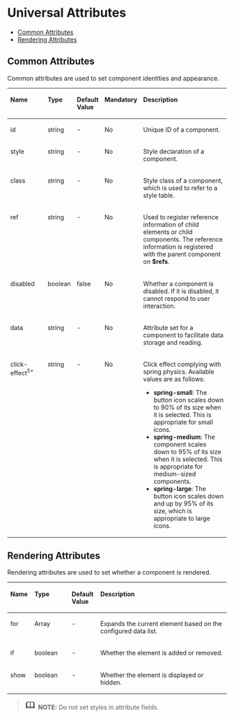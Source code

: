 # Universal Attributes<a name="EN-US_TOPIC_0000001162414645"></a>

-   [Common Attributes](#en-us_topic_0000001058340523_section861395713012)
-   [Rendering Attributes](#en-us_topic_0000001058340523_section1894362211119)

## Common Attributes<a name="en-us_topic_0000001058340523_section861395713012"></a>

Common attributes are used to set component identities and appearance.

<a name="en-us_topic_0000001058340523_tb330011ff53049a69f27cec012adf8c1"></a>
<table><thead align="left"><tr id="en-us_topic_0000001058340523_r4301f3a3b24c499c9bfc42b76ab785f9"><th class="cellrowborder" valign="top" width="19.598040195980403%" id="mcps1.1.6.1.1"><p id="en-us_topic_0000001058340523_a9ba8c579217b4b8b841b035f1d28b20e"><a name="en-us_topic_0000001058340523_a9ba8c579217b4b8b841b035f1d28b20e"></a><a name="en-us_topic_0000001058340523_a9ba8c579217b4b8b841b035f1d28b20e"></a>Name</p>
</th>
<th class="cellrowborder" valign="top" width="11.08889111088891%" id="mcps1.1.6.1.2"><p id="en-us_topic_0000001058340523_a633002333b024497914a4b172446f14e"><a name="en-us_topic_0000001058340523_a633002333b024497914a4b172446f14e"></a><a name="en-us_topic_0000001058340523_a633002333b024497914a4b172446f14e"></a>Type</p>
</th>
<th class="cellrowborder" valign="top" width="10.00899910008999%" id="mcps1.1.6.1.3"><p id="en-us_topic_0000001058340523_a4950f7884c6540b9ad523ac34657d952"><a name="en-us_topic_0000001058340523_a4950f7884c6540b9ad523ac34657d952"></a><a name="en-us_topic_0000001058340523_a4950f7884c6540b9ad523ac34657d952"></a>Default Value</p>
</th>
<th class="cellrowborder" valign="top" width="7.519248075192481%" id="mcps1.1.6.1.4"><p id="en-us_topic_0000001058340523_p58189597166"><a name="en-us_topic_0000001058340523_p58189597166"></a><a name="en-us_topic_0000001058340523_p58189597166"></a>Mandatory</p>
</th>
<th class="cellrowborder" valign="top" width="51.78482151784822%" id="mcps1.1.6.1.5"><p id="en-us_topic_0000001058340523_a1313564aa9404a338447087d5918c17d"><a name="en-us_topic_0000001058340523_a1313564aa9404a338447087d5918c17d"></a><a name="en-us_topic_0000001058340523_a1313564aa9404a338447087d5918c17d"></a>Description</p>
</th>
</tr>
</thead>
<tbody><tr id="en-us_topic_0000001058340523_r06a481428e8d455fba919d3d4618be31"><td class="cellrowborder" valign="top" width="19.598040195980403%" headers="mcps1.1.6.1.1 "><p id="en-us_topic_0000001058340523_adb8a73146d764f2aab50fc046169ab26"><a name="en-us_topic_0000001058340523_adb8a73146d764f2aab50fc046169ab26"></a><a name="en-us_topic_0000001058340523_adb8a73146d764f2aab50fc046169ab26"></a>id</p>
</td>
<td class="cellrowborder" valign="top" width="11.08889111088891%" headers="mcps1.1.6.1.2 "><p id="en-us_topic_0000001058340523_a06898db2627246f78e85d4fbadeee85c"><a name="en-us_topic_0000001058340523_a06898db2627246f78e85d4fbadeee85c"></a><a name="en-us_topic_0000001058340523_a06898db2627246f78e85d4fbadeee85c"></a>string</p>
</td>
<td class="cellrowborder" valign="top" width="10.00899910008999%" headers="mcps1.1.6.1.3 "><p id="en-us_topic_0000001058340523_ae685ead324a647bcba1bbb45c9402dd6"><a name="en-us_topic_0000001058340523_ae685ead324a647bcba1bbb45c9402dd6"></a><a name="en-us_topic_0000001058340523_ae685ead324a647bcba1bbb45c9402dd6"></a>-</p>
</td>
<td class="cellrowborder" valign="top" width="7.519248075192481%" headers="mcps1.1.6.1.4 "><p id="en-us_topic_0000001058340523_p78183594166"><a name="en-us_topic_0000001058340523_p78183594166"></a><a name="en-us_topic_0000001058340523_p78183594166"></a>No</p>
</td>
<td class="cellrowborder" valign="top" width="51.78482151784822%" headers="mcps1.1.6.1.5 "><p id="en-us_topic_0000001058340523_a692121725a9b4ebbae65cd22b94b672e"><a name="en-us_topic_0000001058340523_a692121725a9b4ebbae65cd22b94b672e"></a><a name="en-us_topic_0000001058340523_a692121725a9b4ebbae65cd22b94b672e"></a>Unique ID of a component.</p>
</td>
</tr>
<tr id="en-us_topic_0000001058340523_r952ef46b64ee439d9c83da15ef587444"><td class="cellrowborder" valign="top" width="19.598040195980403%" headers="mcps1.1.6.1.1 "><p id="en-us_topic_0000001058340523_a7c032d302e1d437eac59680e066308b0"><a name="en-us_topic_0000001058340523_a7c032d302e1d437eac59680e066308b0"></a><a name="en-us_topic_0000001058340523_a7c032d302e1d437eac59680e066308b0"></a>style</p>
</td>
<td class="cellrowborder" valign="top" width="11.08889111088891%" headers="mcps1.1.6.1.2 "><p id="en-us_topic_0000001058340523_a6ba72f5c52df4fba9b02b5dffa26677e"><a name="en-us_topic_0000001058340523_a6ba72f5c52df4fba9b02b5dffa26677e"></a><a name="en-us_topic_0000001058340523_a6ba72f5c52df4fba9b02b5dffa26677e"></a>string</p>
</td>
<td class="cellrowborder" valign="top" width="10.00899910008999%" headers="mcps1.1.6.1.3 "><p id="en-us_topic_0000001058340523_a23cec1f95fd04ff1b3b20f58844ea654"><a name="en-us_topic_0000001058340523_a23cec1f95fd04ff1b3b20f58844ea654"></a><a name="en-us_topic_0000001058340523_a23cec1f95fd04ff1b3b20f58844ea654"></a>-</p>
</td>
<td class="cellrowborder" valign="top" width="7.519248075192481%" headers="mcps1.1.6.1.4 "><p id="en-us_topic_0000001058340523_p78181459131617"><a name="en-us_topic_0000001058340523_p78181459131617"></a><a name="en-us_topic_0000001058340523_p78181459131617"></a>No</p>
</td>
<td class="cellrowborder" valign="top" width="51.78482151784822%" headers="mcps1.1.6.1.5 "><p id="en-us_topic_0000001058340523_ab9c92d331da44a0e9114f6760340680a"><a name="en-us_topic_0000001058340523_ab9c92d331da44a0e9114f6760340680a"></a><a name="en-us_topic_0000001058340523_ab9c92d331da44a0e9114f6760340680a"></a>Style declaration of a component.</p>
</td>
</tr>
<tr id="en-us_topic_0000001058340523_rc5f2117da84c42f2affe3c923dc48922"><td class="cellrowborder" valign="top" width="19.598040195980403%" headers="mcps1.1.6.1.1 "><p id="en-us_topic_0000001058340523_a3e97d6d2a5b84e06bf619049840a00a8"><a name="en-us_topic_0000001058340523_a3e97d6d2a5b84e06bf619049840a00a8"></a><a name="en-us_topic_0000001058340523_a3e97d6d2a5b84e06bf619049840a00a8"></a>class</p>
</td>
<td class="cellrowborder" valign="top" width="11.08889111088891%" headers="mcps1.1.6.1.2 "><p id="en-us_topic_0000001058340523_af0974175e9434735b035a4db9146aa04"><a name="en-us_topic_0000001058340523_af0974175e9434735b035a4db9146aa04"></a><a name="en-us_topic_0000001058340523_af0974175e9434735b035a4db9146aa04"></a>string</p>
</td>
<td class="cellrowborder" valign="top" width="10.00899910008999%" headers="mcps1.1.6.1.3 "><p id="en-us_topic_0000001058340523_aa5caace6225b440eba13dc2230f3ef0f"><a name="en-us_topic_0000001058340523_aa5caace6225b440eba13dc2230f3ef0f"></a><a name="en-us_topic_0000001058340523_aa5caace6225b440eba13dc2230f3ef0f"></a>-</p>
</td>
<td class="cellrowborder" valign="top" width="7.519248075192481%" headers="mcps1.1.6.1.4 "><p id="en-us_topic_0000001058340523_p11818859171614"><a name="en-us_topic_0000001058340523_p11818859171614"></a><a name="en-us_topic_0000001058340523_p11818859171614"></a>No</p>
</td>
<td class="cellrowborder" valign="top" width="51.78482151784822%" headers="mcps1.1.6.1.5 "><p id="en-us_topic_0000001058340523_a2f6321cf45ae481983a88dcc2f900900"><a name="en-us_topic_0000001058340523_a2f6321cf45ae481983a88dcc2f900900"></a><a name="en-us_topic_0000001058340523_a2f6321cf45ae481983a88dcc2f900900"></a>Style class of a component, which is used to refer to a style table.</p>
</td>
</tr>
<tr id="en-us_topic_0000001058340523_row286117113158"><td class="cellrowborder" valign="top" width="19.598040195980403%" headers="mcps1.1.6.1.1 "><p id="en-us_topic_0000001058340523_p1786251117156"><a name="en-us_topic_0000001058340523_p1786251117156"></a><a name="en-us_topic_0000001058340523_p1786251117156"></a>ref</p>
</td>
<td class="cellrowborder" valign="top" width="11.08889111088891%" headers="mcps1.1.6.1.2 "><p id="en-us_topic_0000001058340523_p1086241119157"><a name="en-us_topic_0000001058340523_p1086241119157"></a><a name="en-us_topic_0000001058340523_p1086241119157"></a>string</p>
</td>
<td class="cellrowborder" valign="top" width="10.00899910008999%" headers="mcps1.1.6.1.3 "><p id="en-us_topic_0000001058340523_p586281111151"><a name="en-us_topic_0000001058340523_p586281111151"></a><a name="en-us_topic_0000001058340523_p586281111151"></a>-</p>
</td>
<td class="cellrowborder" valign="top" width="7.519248075192481%" headers="mcps1.1.6.1.4 "><p id="en-us_topic_0000001058340523_p181818590163"><a name="en-us_topic_0000001058340523_p181818590163"></a><a name="en-us_topic_0000001058340523_p181818590163"></a>No</p>
</td>
<td class="cellrowborder" valign="top" width="51.78482151784822%" headers="mcps1.1.6.1.5 "><p id="en-us_topic_0000001058340523_p113416153342"><a name="en-us_topic_0000001058340523_p113416153342"></a><a name="en-us_topic_0000001058340523_p113416153342"></a>Used to register reference information of child elements<span id="en-us_topic_0000001058340523_ph5815920163518"><a name="en-us_topic_0000001058340523_ph5815920163518"></a><a name="en-us_topic_0000001058340523_ph5815920163518"></a> or child components</span>. The reference information is registered with the parent component on <strong id="en-us_topic_0000001058340523_b08212202354"><a name="en-us_topic_0000001058340523_b08212202354"></a><a name="en-us_topic_0000001058340523_b08212202354"></a>$refs</strong>.</p>
</td>
</tr>
<tr id="en-us_topic_0000001058340523_r2d32d58f3a404bf2951a57d06302620d"><td class="cellrowborder" valign="top" width="19.598040195980403%" headers="mcps1.1.6.1.1 "><p id="en-us_topic_0000001058340523_ab8d3c8007e0a42b9962e0db009e7be9d"><a name="en-us_topic_0000001058340523_ab8d3c8007e0a42b9962e0db009e7be9d"></a><a name="en-us_topic_0000001058340523_ab8d3c8007e0a42b9962e0db009e7be9d"></a>disabled</p>
</td>
<td class="cellrowborder" valign="top" width="11.08889111088891%" headers="mcps1.1.6.1.2 "><p id="en-us_topic_0000001058340523_a05782d6a1a5d42918bc95813dca610d6"><a name="en-us_topic_0000001058340523_a05782d6a1a5d42918bc95813dca610d6"></a><a name="en-us_topic_0000001058340523_a05782d6a1a5d42918bc95813dca610d6"></a>boolean</p>
</td>
<td class="cellrowborder" valign="top" width="10.00899910008999%" headers="mcps1.1.6.1.3 "><p id="en-us_topic_0000001058340523_a3e2f721f63a74e4b974e9bd5e2f88994"><a name="en-us_topic_0000001058340523_a3e2f721f63a74e4b974e9bd5e2f88994"></a><a name="en-us_topic_0000001058340523_a3e2f721f63a74e4b974e9bd5e2f88994"></a>false</p>
</td>
<td class="cellrowborder" valign="top" width="7.519248075192481%" headers="mcps1.1.6.1.4 "><p id="en-us_topic_0000001058340523_p128181959161612"><a name="en-us_topic_0000001058340523_p128181959161612"></a><a name="en-us_topic_0000001058340523_p128181959161612"></a>No</p>
</td>
<td class="cellrowborder" valign="top" width="51.78482151784822%" headers="mcps1.1.6.1.5 "><p id="en-us_topic_0000001058340523_a4065980a1e914cf98acce5250ee4ae5a"><a name="en-us_topic_0000001058340523_a4065980a1e914cf98acce5250ee4ae5a"></a><a name="en-us_topic_0000001058340523_a4065980a1e914cf98acce5250ee4ae5a"></a>Whether a component is disabled. If it is disabled, it cannot respond to user interaction.</p>
</td>
</tr>
<tr id="en-us_topic_0000001058340523_rc6c4586e5aa8487ba77c1e8df90c121d"><td class="cellrowborder" valign="top" width="19.598040195980403%" headers="mcps1.1.6.1.1 "><p id="en-us_topic_0000001058340523_a751c9d46a62348ec902c7fdf97468b9d"><a name="en-us_topic_0000001058340523_a751c9d46a62348ec902c7fdf97468b9d"></a><a name="en-us_topic_0000001058340523_a751c9d46a62348ec902c7fdf97468b9d"></a>data</p>
</td>
<td class="cellrowborder" valign="top" width="11.08889111088891%" headers="mcps1.1.6.1.2 "><p id="en-us_topic_0000001058340523_a8e6d1bb4d0bc423fb8466ee3acd1882f"><a name="en-us_topic_0000001058340523_a8e6d1bb4d0bc423fb8466ee3acd1882f"></a><a name="en-us_topic_0000001058340523_a8e6d1bb4d0bc423fb8466ee3acd1882f"></a>string</p>
</td>
<td class="cellrowborder" valign="top" width="10.00899910008999%" headers="mcps1.1.6.1.3 "><p id="en-us_topic_0000001058340523_ab8cb15c9c3444b13b64945788131dce6"><a name="en-us_topic_0000001058340523_ab8cb15c9c3444b13b64945788131dce6"></a><a name="en-us_topic_0000001058340523_ab8cb15c9c3444b13b64945788131dce6"></a>-</p>
</td>
<td class="cellrowborder" valign="top" width="7.519248075192481%" headers="mcps1.1.6.1.4 "><p id="en-us_topic_0000001058340523_p1281819591169"><a name="en-us_topic_0000001058340523_p1281819591169"></a><a name="en-us_topic_0000001058340523_p1281819591169"></a>No</p>
</td>
<td class="cellrowborder" valign="top" width="51.78482151784822%" headers="mcps1.1.6.1.5 "><p id="en-us_topic_0000001058340523_aa3f56a32296b4e85bcda2d2c00d0884f"><a name="en-us_topic_0000001058340523_aa3f56a32296b4e85bcda2d2c00d0884f"></a><a name="en-us_topic_0000001058340523_aa3f56a32296b4e85bcda2d2c00d0884f"></a>Attribute set for a component to facilitate data storage and reading.</p>
</td>
</tr>
<tr id="en-us_topic_0000001058340523_row1244153883420"><td class="cellrowborder" valign="top" width="19.598040195980403%" headers="mcps1.1.6.1.1 "><p id="en-us_topic_0000001058340523_p18696114719319"><a name="en-us_topic_0000001058340523_p18696114719319"></a><a name="en-us_topic_0000001058340523_p18696114719319"></a>click-effect<sup id="en-us_topic_0000001058340523_sup47011517183712"><a name="en-us_topic_0000001058340523_sup47011517183712"></a><a name="en-us_topic_0000001058340523_sup47011517183712"></a>5+</sup></p>
</td>
<td class="cellrowborder" valign="top" width="11.08889111088891%" headers="mcps1.1.6.1.2 "><p id="en-us_topic_0000001058340523_p14696164713116"><a name="en-us_topic_0000001058340523_p14696164713116"></a><a name="en-us_topic_0000001058340523_p14696164713116"></a>string</p>
</td>
<td class="cellrowborder" valign="top" width="10.00899910008999%" headers="mcps1.1.6.1.3 "><p id="en-us_topic_0000001058340523_p16964479311"><a name="en-us_topic_0000001058340523_p16964479311"></a><a name="en-us_topic_0000001058340523_p16964479311"></a>-</p>
</td>
<td class="cellrowborder" valign="top" width="7.519248075192481%" headers="mcps1.1.6.1.4 "><p id="en-us_topic_0000001058340523_p13696184713318"><a name="en-us_topic_0000001058340523_p13696184713318"></a><a name="en-us_topic_0000001058340523_p13696184713318"></a>No</p>
</td>
<td class="cellrowborder" valign="top" width="51.78482151784822%" headers="mcps1.1.6.1.5 "><p id="en-us_topic_0000001058340523_p5696144719319"><a name="en-us_topic_0000001058340523_p5696144719319"></a><a name="en-us_topic_0000001058340523_p5696144719319"></a>Click effect complying with spring physics. Available values are as follows:</p>
<a name="en-us_topic_0000001058340523_ul208595598331"></a><a name="en-us_topic_0000001058340523_ul208595598331"></a><ul id="en-us_topic_0000001058340523_ul208595598331"><li><strong id="en-us_topic_0000001058340523_b98443266469"><a name="en-us_topic_0000001058340523_b98443266469"></a><a name="en-us_topic_0000001058340523_b98443266469"></a>spring-small</strong>: The button icon scales down to 90% of its size when it is selected. This is appropriate for small icons.</li><li><strong id="en-us_topic_0000001058340523_b126112616177"><a name="en-us_topic_0000001058340523_b126112616177"></a><a name="en-us_topic_0000001058340523_b126112616177"></a>spring-medium</strong>: The component scales down to 95% of its size when it is selected. This is appropriate for medium-sized components.</li><li><strong id="en-us_topic_0000001058340523_b1088450587"><a name="en-us_topic_0000001058340523_b1088450587"></a><a name="en-us_topic_0000001058340523_b1088450587"></a>spring-large</strong>: The button icon scales down and up by 95% of its size, which is appropriate to large icons.</li></ul>
</td>
</tr>
</tbody>
</table>

## Rendering Attributes<a name="en-us_topic_0000001058340523_section1894362211119"></a>

Rendering attributes are used to set whether a component is rendered.

<a name="en-us_topic_0000001058340523_t167e4383136e4192be0326d6c9e3d9dd"></a>
<table><thead align="left"><tr id="en-us_topic_0000001058340523_r54d9459300ff49aa85660965058ef445"><th class="cellrowborder" valign="top" width="11%" id="mcps1.1.5.1.1"><p id="en-us_topic_0000001058340523_a11f33247441149f19824ae2c3ef738e2"><a name="en-us_topic_0000001058340523_a11f33247441149f19824ae2c3ef738e2"></a><a name="en-us_topic_0000001058340523_a11f33247441149f19824ae2c3ef738e2"></a>Name</p>
</th>
<th class="cellrowborder" valign="top" width="17%" id="mcps1.1.5.1.2"><p id="en-us_topic_0000001058340523_aa506ee4065dd4497858e9afe6145089b"><a name="en-us_topic_0000001058340523_aa506ee4065dd4497858e9afe6145089b"></a><a name="en-us_topic_0000001058340523_aa506ee4065dd4497858e9afe6145089b"></a>Type</p>
</th>
<th class="cellrowborder" valign="top" width="13%" id="mcps1.1.5.1.3"><p id="en-us_topic_0000001058340523_aa4d2a78c677040a2a4ad58dffbb6fd87"><a name="en-us_topic_0000001058340523_aa4d2a78c677040a2a4ad58dffbb6fd87"></a><a name="en-us_topic_0000001058340523_aa4d2a78c677040a2a4ad58dffbb6fd87"></a>Default Value</p>
</th>
<th class="cellrowborder" valign="top" width="59%" id="mcps1.1.5.1.4"><p id="en-us_topic_0000001058340523_af93b9bcb40554aacb2b0396faa59081f"><a name="en-us_topic_0000001058340523_af93b9bcb40554aacb2b0396faa59081f"></a><a name="en-us_topic_0000001058340523_af93b9bcb40554aacb2b0396faa59081f"></a>Description</p>
</th>
</tr>
</thead>
<tbody><tr id="en-us_topic_0000001058340523_re9ffa6c6bf06441c814ab63efe06b061"><td class="cellrowborder" valign="top" width="11%" headers="mcps1.1.5.1.1 "><p id="en-us_topic_0000001058340523_ab454b93369374a69971f383a653a81ac"><a name="en-us_topic_0000001058340523_ab454b93369374a69971f383a653a81ac"></a><a name="en-us_topic_0000001058340523_ab454b93369374a69971f383a653a81ac"></a>for</p>
</td>
<td class="cellrowborder" valign="top" width="17%" headers="mcps1.1.5.1.2 "><p id="en-us_topic_0000001058340523_ae7cf5d8d2992412e9920a5ac8cd4a6ec"><a name="en-us_topic_0000001058340523_ae7cf5d8d2992412e9920a5ac8cd4a6ec"></a><a name="en-us_topic_0000001058340523_ae7cf5d8d2992412e9920a5ac8cd4a6ec"></a>Array</p>
</td>
<td class="cellrowborder" valign="top" width="13%" headers="mcps1.1.5.1.3 "><p id="en-us_topic_0000001058340523_a2116e04e20814c9ba6e748cc2263e684"><a name="en-us_topic_0000001058340523_a2116e04e20814c9ba6e748cc2263e684"></a><a name="en-us_topic_0000001058340523_a2116e04e20814c9ba6e748cc2263e684"></a>-</p>
</td>
<td class="cellrowborder" valign="top" width="59%" headers="mcps1.1.5.1.4 "><p id="en-us_topic_0000001058340523_ac2b2f9636e3e434ab434d20640129478"><a name="en-us_topic_0000001058340523_ac2b2f9636e3e434ab434d20640129478"></a><a name="en-us_topic_0000001058340523_ac2b2f9636e3e434ab434d20640129478"></a>Expands the current element based on the configured data list.</p>
</td>
</tr>
<tr id="en-us_topic_0000001058340523_rc91e3951ca2b4b6b93197b3bd4b98937"><td class="cellrowborder" valign="top" width="11%" headers="mcps1.1.5.1.1 "><p id="en-us_topic_0000001058340523_aca5eb210453a48ff88aa6c622a6e1fc4"><a name="en-us_topic_0000001058340523_aca5eb210453a48ff88aa6c622a6e1fc4"></a><a name="en-us_topic_0000001058340523_aca5eb210453a48ff88aa6c622a6e1fc4"></a>if</p>
</td>
<td class="cellrowborder" valign="top" width="17%" headers="mcps1.1.5.1.2 "><p id="en-us_topic_0000001058340523_afd75f2dd9f6a456d992016cf546af694"><a name="en-us_topic_0000001058340523_afd75f2dd9f6a456d992016cf546af694"></a><a name="en-us_topic_0000001058340523_afd75f2dd9f6a456d992016cf546af694"></a>boolean</p>
</td>
<td class="cellrowborder" valign="top" width="13%" headers="mcps1.1.5.1.3 "><p id="en-us_topic_0000001058340523_a81a51fbb63094344b12f9b565fa363e5"><a name="en-us_topic_0000001058340523_a81a51fbb63094344b12f9b565fa363e5"></a><a name="en-us_topic_0000001058340523_a81a51fbb63094344b12f9b565fa363e5"></a>-</p>
</td>
<td class="cellrowborder" valign="top" width="59%" headers="mcps1.1.5.1.4 "><p id="en-us_topic_0000001058340523_a30502d8bfe2843c79bbf224120f023cd"><a name="en-us_topic_0000001058340523_a30502d8bfe2843c79bbf224120f023cd"></a><a name="en-us_topic_0000001058340523_a30502d8bfe2843c79bbf224120f023cd"></a>Whether the element is added or removed.</p>
</td>
</tr>
<tr id="en-us_topic_0000001058340523_r5fdf7f30ef514ec0ac91ff51edd5d854"><td class="cellrowborder" valign="top" width="11%" headers="mcps1.1.5.1.1 "><p id="en-us_topic_0000001058340523_aa96b777355f24fa19e88fd575c4fbaac"><a name="en-us_topic_0000001058340523_aa96b777355f24fa19e88fd575c4fbaac"></a><a name="en-us_topic_0000001058340523_aa96b777355f24fa19e88fd575c4fbaac"></a>show</p>
</td>
<td class="cellrowborder" valign="top" width="17%" headers="mcps1.1.5.1.2 "><p id="en-us_topic_0000001058340523_a8394664afe1d4680bc83bf7da901cc4a"><a name="en-us_topic_0000001058340523_a8394664afe1d4680bc83bf7da901cc4a"></a><a name="en-us_topic_0000001058340523_a8394664afe1d4680bc83bf7da901cc4a"></a>boolean</p>
</td>
<td class="cellrowborder" valign="top" width="13%" headers="mcps1.1.5.1.3 "><p id="en-us_topic_0000001058340523_a9eaf00abf94e4db3aceddf602627f014"><a name="en-us_topic_0000001058340523_a9eaf00abf94e4db3aceddf602627f014"></a><a name="en-us_topic_0000001058340523_a9eaf00abf94e4db3aceddf602627f014"></a>-</p>
</td>
<td class="cellrowborder" valign="top" width="59%" headers="mcps1.1.5.1.4 "><p id="en-us_topic_0000001058340523_a7447614467b8496ea999e56e6eb8c5fe"><a name="en-us_topic_0000001058340523_a7447614467b8496ea999e56e6eb8c5fe"></a><a name="en-us_topic_0000001058340523_a7447614467b8496ea999e56e6eb8c5fe"></a>Whether the element is displayed or hidden.</p>
</td>
</tr>
</tbody>
</table>

>![](public_sys-resources/icon-note.gif) **NOTE:** 
>Do not set styles in attribute fields.

